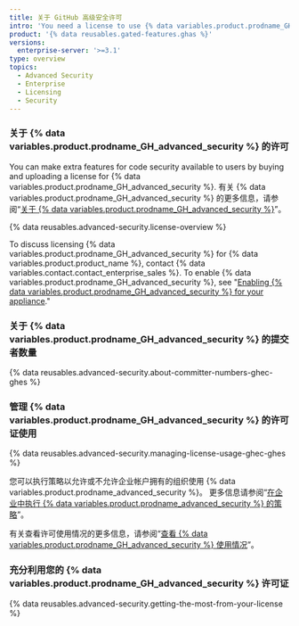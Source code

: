 ```yaml
---
title: 关于 GitHub 高级安全许可
intro: 'You need a license to use {% data variables.product.prodname_GH_advanced_security %} features, such as {% data variables.product.prodname_code_scanning %} and {% data variables.product.prodname_secret_scanning %}.'
product: '{% data reusables.gated-features.ghas %}'
versions:
  enterprise-server: '>=3.1'
type: overview
topics:
  - Advanced Security
  - Enterprise
  - Licensing
  - Security
---
```


### 关于 {% data variables.product.prodname_GH_advanced_security %} 的许可

You can make extra features for code security available to users by buying and uploading a license for {% data variables.product.prodname_GH_advanced_security %}. 有关 {% data variables.product.prodname_GH_advanced_security %} 的更多信息，请参阅“[关于 {% data variables.product.prodname_GH_advanced_security %}](/github/getting-started-with-github/about-github-advanced-security)”。

{% data reusables.advanced-security.license-overview %}

To discuss licensing {% data variables.product.prodname_GH_advanced_security %} for {% data variables.product.product_name %}, contact {% data variables.contact.contact_enterprise_sales %}. To enable {% data variables.product.prodname_GH_advanced_security %}, see "[Enabling {% data variables.product.prodname_GH_advanced_security %} for your appliance](/admin/advanced-security/enabling-github-advanced-security-for-your-enterprise)."

### 关于 {% data variables.product.prodname_GH_advanced_security %} 的提交者数量

{% data reusables.advanced-security.about-committer-numbers-ghec-ghes %}

### 管理 {% data variables.product.prodname_GH_advanced_security %} 的许可证使用

{% data reusables.advanced-security.managing-license-usage-ghec-ghes %}

您可以执行策略以允许或不允许企业帐户拥有的组织使用 {% data variables.product.prodname_advanced_security %}。 更多信息请参阅“[在企业中执行 {% data variables.product.prodname_advanced_security %} 的策略](/admin/policies/enforcing-policies-for-advanced-security-in-your-enterprise)”。

有关查看许可使用情况的更多信息，请参阅“[查看 {% data variables.product.prodname_GH_advanced_security %} 使用情况](/admin/advanced-security/viewing-your-github-advanced-security-usage)”。

### 充分利用您的 {% data variables.product.prodname_GH_advanced_security %} 许可证

{% data reusables.advanced-security.getting-the-most-from-your-license %}
